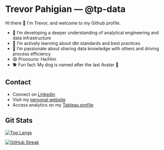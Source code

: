 # Trevor Pahigian — @tp-data

Hi there 👋 I'm Trevor, and welcome to my Github profile. 

- 🌱 I’m developing a deeper understanding of analytical engineering and data infrastructure
- 📖 I’m actively learning about dbt standards and best practices
- 🤖 I’m passionate about sharing data knowledge with others and driving process efficiency
- 😄 Pronouns: He/Him
- 🐕 Fun fact: My dog is named after the last Avatar 🌊 

## Contact
* Connect on [Linkedin]([url](https://www.linkedin.com/in/trevorpahigian/))
* Visit my [personal website]([url](https://www.trevorpahigian.com))
* Access analytics on my [Tableau profile]([url](https://public.tableau.com/app/profile/trevor7094))

## Git Stats

[![Top Langs](https://github-readme-stats.vercel.app/api/top-langs/?username=tp-data&hide=jupyter%20notebook&theme=dracula)](https://github.com/anuraghazra/github-readme-stats)

[![GitHub Streak](http://github-readme-streak-stats.herokuapp.com?user=tp-data&theme=dracula)](https://git.io/streak-stats)

